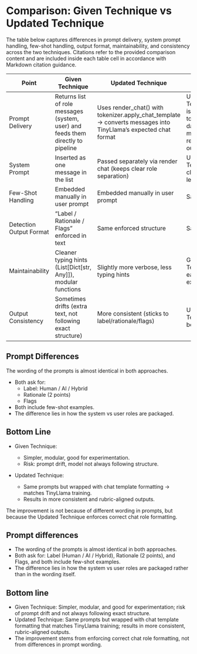 # Comparison: Given Technique vs Updated Technique
The table below captures differences in prompt delivery, system prompt handling, few-shot handling, output format, maintainability, and consistency across the two techniques.
Citations refer to the provided comparison content and are included inside each table cell in accordance with Markdown citation guidance.

| Point | Given Technique | Updated Technique | Effect |
| --- | --- | --- | --- |
| Prompt Delivery | Returns list of role messages (system, user) and feeds them directly to pipeline | Uses render_chat() with tokenizer.apply_chat_template → converts messages into TinyLlama’s expected chat format | Updated Technique is closer to training data, → more reliable outputs |
| System Prompt | Inserted as one message in the list | Passed separately via render chat (keeps clear role separation) | Updated Technique cleaner + less drift |
| Few-Shot Handling | Embedded manually in user prompt | Embedded manually in user prompt | Same |
| Detection Output Format | “Label / Rationale / Flags” enforced in text | Same enforced structure | Same |
| Maintainability | Cleaner typing hints (List[Dict[str, Any]]), modular functions | Slightly more verbose, less typing hints | Given Technique easier to extend |
| Output Consistency | Sometimes drifts (extra text, not following exact structure) | More consistent (sticks to label/rationale/flags) | Updated Technique better |

## Prompt Differences
The wording of the prompts is almost identical in both approaches.

- Both ask for:
  - Label: Human / AI / Hybrid
  - Rationale (2 points)
  - Flags
- Both include few-shot examples.
- The difference lies in how the system vs user roles are packaged.

## Bottom Line
- Given Technique:
  - Simpler, modular, good for experimentation.
  - Risk: prompt drift, model not always following structure.

- Updated Technique:
  - Same prompts but wrapped with chat template formatting → matches TinyLlama training.
  - Results in more consistent and rubric-aligned outputs.

The improvement is not because of different wording in prompts, but because the Updated Technique enforces correct chat role formatting.


## Prompt differences
- The wording of the prompts is almost identical in both approaches.
- Both ask for: Label (Human / AI / Hybrid), Rationale (2 points), and Flags, and both include few-shot examples.
- The difference lies in how the system vs user roles are packaged rather than in the wording itself.

## Bottom line
- Given Technique: Simpler, modular, and good for experimentation; risk of prompt drift and not always following exact structure.
- Updated Technique: Same prompts but wrapped with chat template formatting that matches TinyLlama training; results in more consistent, rubric-aligned outputs.
- The improvement stems from enforcing correct chat role formatting, not from differences in prompt wording.
